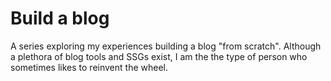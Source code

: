 <meta name="daria:title" content="Build a blog">
<meta name="daria:title_slug" content="build_a_blog">
<meta name="daria:order" content="3">
<meta name="daria:created_on" content="2022-06-21">

# Build a blog

A series exploring my experiences building a blog "from scratch". 
Although a plethora of blog tools and SSGs exist, I am the the type of person who sometimes likes to reinvent the wheel.

